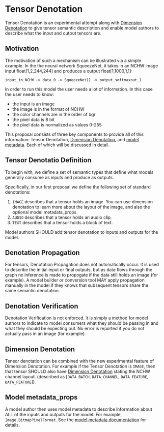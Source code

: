 # Tensor Denotation

Tensor Denotation is an experimental attempt along with [Dimension Denotation](DimensionDenotation.md) to give tensor semantic description and enable model authors to describe what the input and output tensors are.

## Motivation

The motivation of such a mechanism can be illustrated via a simple example. In the the neural network SqueezeNet, it takes in an NCHW image input float[1,2,244,244] and produces a output float[1,1000,1,1]:

```
input_in_NCHW -> data_0 -> SqueezeNet() -> output_softmaxout_1
```

In order to run this model the user needs a lot of information.    In this case the user needs to know:
* the input is an image
* the image is in the format of NCHW
* the color channels are in the order of bgr
* the pixel data is 8 bit
* the pixel data is normalized as values 0-255

This proposal consists of three key components to provide all of this information: Tensor Denotation, [Dimension Denotation](DimensionDenotation.md), and [model metadata](MetadataProps.md).  Each of which will be discussed in detail.

## Tensor Denotatio Definition

To begin with, we define a set of semantic types that define what models generally consume as inputs and produce as outputs.

Specifically, in our first proposal we define the following set of standard denotations:

1. `IMAGE` describes that a tensor holds an image.  You can use dimension denotation to learn more about the layout of the image, and also the optional model metadata_props.
2. `AUDIO` describes that a tensor holds an audio clip.   
3. `TEXT` describes that a tensor holds a block of text.

Model authors SHOULD add tensor denotation to inputs and outputs for the model.

## Denotation Propagation

For tensors, Denotation Propagation does not automatically occur.   It is used to describe the initial input or final outputs, but as data flows through the graph no inference is made to propogate if the data still holds an image (for example).   A model builder or conversion tool MAY apply propagation manually in the model if they knows that subsequent tensors share the same semantic denotation.

## Denotation Verification

Denotation Verification is not enforced.   It is simply a method for model authors to indicate to model consumers what they should be passing in and what they should be expecting out.  No error is reported if you do not actually pass in an image (for example).

## Dimension Denotation

Tensor denotation can be combined with the new experimental feature of Dimension Denotation.  For example if the Tensor Denotation is `IMAGE`, then that tensor SHOULD also have [Dimension Denotation](DimensionDenotation.md) stating the NCHW channel layout.  (described as [`DATA_BATCH`, `DATA_CHANNEL`, `DATA_FEATURE`, `DATA_FEATURE`]).

## Model metadata_props

A model author then uses model metadata to describe information about ALL of the inputs and outputs for the model.   For example, `Image.BitmapPixelFormat`.  See the [model metadata documentation](MetadataProps.md) for details.